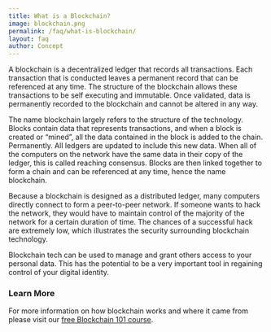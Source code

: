 ```yaml
---
title: What is a Blockchain?
image: blockchain.png
permalink: /faq/what-is-blockchain/
layout: faq
author: Concept 
---
```


<span>A blockchain is a decentralized ledger that records all transactions. Each transaction that is conducted leaves a permanent record that can be referenced at any time. The structure of the blockchain allows these transactions to be self executing and immutable. Once validated, data is permanently recorded to the blockchain and cannot be altered in any way. </span>

<span>The name blockchain largely refers to the structure of the technology. Blocks contain data that represents transactions, and when a block is created or “mined”, all the data contained in the block is added to the chain. Permanently. All ledgers are updated to include this new data. When all of the computers on the network have the same data in their copy of the ledger, this is called reaching consensus. Blocks are then linked together to form a chain and can be referenced at any time, hence the name blockchain.</span>

<span>Because a blockchain is designed as a distributed ledger, many computers directly connect to form a peer-to-peer network. If someone wants to hack the network, they would have to maintain control of the majority of the network for a certain duration of time. The chances of a successful hack are extremely low, which illustrates the security surrounding blockchain technology.</span>

<span>Blockchain tech can be used to manage and grant others access to your personal data. This has the potential to be a very important tool in regaining control of your digital identity.</span>

<h3>Learn More</h3>
<p>For more information on how blockchain works and where it came from please visit our <a href="/courses/blockchain-101/"> free Blockchain 101 course</a>.</p>
